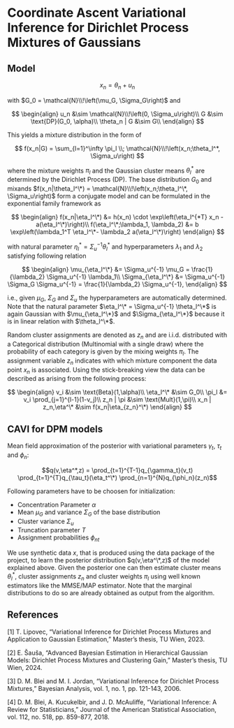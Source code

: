 # Coordinate Ascent Variational Inference for Dirichlet Process Mixtures of Gaussians

## Model
$$x_n = \theta_n + u_n$$

with $G_0 = \mathcal{N}\\!\left(\mu_G, \Sigma_G\right)$ and

$$
\begin{align}
u_n &\sim \mathcal{N}\\!\left(0, \Sigma_u\right)\\
G &\sim \text{DP}(G_0, \alpha)\\
\theta_n | G &\sim G\\
\end{align}
$$

This yields a mixture distribution in the form of

$$
f(x_n|G) = \sum_{l=1}^\infty \pi_l \\; \mathcal{N}\\!\left(x_n;\theta_l^*, \Sigma_u\right)
$$

where the mixture weights $\pi_l$ and the Gaussian cluster means $\theta_l^*$ are determined by the Dirichlet Process (DP).
The base distribution $G_0$ and mixands $f(x_n|\theta_l^\*) = \mathcal{N}\\!\left(x_n;\theta_l^\*, \Sigma_u\right)$ form a conjugate model and can be formulated in the exponential family framework as

$$
\begin{align}
f(x_n|\eta_l^\*) &= h(x_n) \cdot \exp\left(\eta_l^{*T} x_n - a(\eta_l^\*)\right)\\
f(\eta_l^\*;\lambda_1, \lambda_2) &= b \exp\left(\lambda_1^T \eta_l^\*- \lambda_2 a(\eta_l^\*)\right)
\end{align}
$$

with natural parameter $\eta_l^* = \Sigma_u^{-1} \theta_l^*$  and hyperparameters $\lambda_1$ and $\lambda_2$ satisfying following relation

$$
\begin{align}
\mu_{\eta_l^\*} &= \Sigma_u^{-1} \mu_G = \frac{1}{\lambda_2} \Sigma_u^{-1} \lambda_1\\
\Sigma_{\eta_l^\*} &= \Sigma_u^{-1} \Sigma_G \Sigma_u^{-1} = \frac{1}{\lambda_2} \Sigma_u^{-1},
\end{align}
$$

i.e., given $\mu_G$, $\Sigma_G$ and $\Sigma_u$ the hyperparameters are automatically determined. Note that the natural parameter $\eta_l^\* = \Sigma_u^{-1} \theta_l^\*$ is again Gaussian with $\mu_{\eta_l^\*}$ and $\Sigma_{\eta_l^\*}$ because it is in linear relation with $\theta_l^\*$.

Random cluster assignments are denoted as $z_n$ and are  i.i.d. distributed with a Categorical distribution (Multinomial with a single draw) where the probability of each category is given by the mixing weights $\pi_l$. The assignment variable $z_n$ indicates with which mixture component the data point $x_n$ is associated. Using the stick-breaking view the data can be described as arising from the following process:

$$
\begin{align}
  v_i &\sim \text{Beta}(1,\alpha)\\
  \eta_l^\* &\sim  G_0\\
  \pi_l &= v_i \prod_{j=1}^{l-1}(1-v_j)\\
  z_n | \pi &\sim \text{Mult}(1,\pi)\\
  x_n | z_n,\eta^\* &\sim f(x_n|\eta_{z_n}^\*)
\end{align}
$$

## CAVI for DPM models
Mean field approximation of the posterior with variational parameters $\gamma_t$, $\tau_t$ and $\phi_n$:

$$q(v,\eta^*,z) = \prod_{t=1}^{T-1}q_{\gamma_t}(v_t) \prod_{t=1}^{T}q_{\tau_t}(\eta_t^\*) \prod_{n=1}^{N}q_{\phi_n}(z_n)$$

Following parameters have to be choosen for initialization:
- Concentration Parameter $\alpha$
- Mean $\mu_G$ and variance $\Sigma_G$ of the base distribution
- Cluster variance $\Sigma_u$
- Truncation parameter $T$
- Assignment probabilities $\phi_{nt}$

We use synthetic data $x$, that is produced using the data package of the project, to learn the posterior distribution $q(v,\eta^\*,z)$ of the model explained above. Given the posterior one can then estimate cluster means $\theta_l^*$, cluster assignments $z_n$ and cluster weights $\pi_l$ using well known estimators like the MMSE/MAP estimator. Note that the marginal distributions to do so are already obtained as output from the algorithm.

## References
<a id="1">[1]</a> 
T. Lipovec,
“Variational Inference for Dirichlet Process Mixtures and Application to Gaussian Estimation,”
Master’s thesis, TU Wien, 2023.

<a id="1">[2]</a> 
E. Šauša,
“Advanced Bayesian Estimation in Hierarchical Gaussian Models: Dirichlet Process Mixtures and Clustering Gain,”
Master’s thesis, TU Wien, 2024.

<a id="1">[3]</a> 
D. M. Blei and M. I. Jordan, 
“Variational Inference for Dirichlet Process Mixtures,” 
Bayesian Analysis, vol. 1, no. 1, pp. 121-143, 2006.

<a id="1">[4]</a>
D. M. Blei, A. Kucukelbir, and J. D. McAuliffe,
“Variational Inference: A Review for Statisticians,”
Journal of the American Statistical Association, vol. 112, no. 518, pp. 859-877, 2018.
